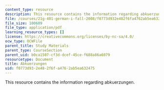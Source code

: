 ```yaml
---
content_type: resource
description: This resource contains the information regarding abkuerzungen.
file: /courses/21g-401-german-i-fall-2008/f0773d932e482f6fa4762ab5ea632475_MIT21G_401F08_abkuerzu.pdf
file_size: 100609
file_type: application/pdf
learning_resource_types: []
license: https://creativecommons.org/licenses/by-nc-sa/4.0/
ocw_type: OCWFile
parent_title: Study Materials
parent_type: CourseSection
parent_uid: b0ca1507-cf3d-dcef-45ce-f688a86a6079
resourcetype: Document
title: Abkuerzungen
uid: f0773d93-2e48-2f6f-a476-2ab5ea632475
---
```

This resource contains the information regarding abkuerzungen.